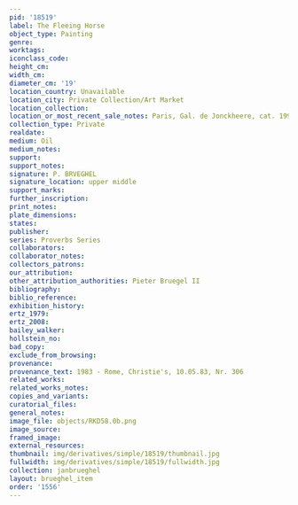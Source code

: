 ```yaml
---
pid: '18519'
label: The Fleeing Horse
object_type: Painting
genre:
worktags:
iconclass_code:
height_cm:
width_cm:
diameter_cm: '19'
location_country: Unavailable
location_city: Private Collection/Art Market
location_collection:
location_or_most_recent_sale_notes: Paris, Gal. de Jonckheere, cat. 1991, nr. 7
collection_type: Private
realdate:
medium: Oil
medium_notes:
support:
support_notes:
signature: P. BRVEGHEL
signature_location: upper middle
support_marks:
further_inscription:
print_notes:
plate_dimensions:
states:
publisher:
series: Proverbs Series
collaborators:
collaborator_notes:
collectors_patrons:
our_attribution:
other_attribution_authorities: Pieter Bruegel II
bibliography:
biblio_reference:
exhibition_history:
ertz_1979:
ertz_2008:
bailey_walker:
hollstein_no:
bad_copy:
exclude_from_browsing:
provenance:
provenance_text: 1983 - Rome, Christie's, 10.05.83, Nr. 306
related_works:
related_works_notes:
copies_and_variants:
curatorial_files:
general_notes:
image_file: objects/RKD58.0b.png
image_source:
framed_image:
external_resources:
thumbnail: img/derivatives/simple/18519/thumbnail.jpg
fullwidth: img/derivatives/simple/18519/fullwidth.jpg
collection: janbrueghel
layout: brueghel_item
order: '1556'
---
```

